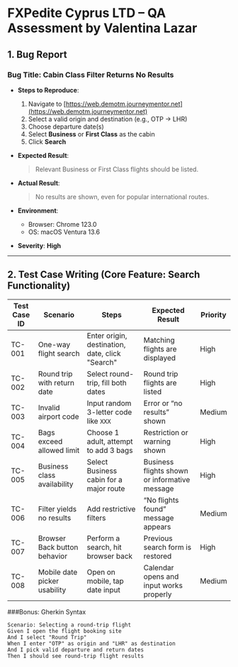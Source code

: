 # FXPedite Cyprus LTD – QA Assessment by Valentina Lazar

## 1. Bug Report

### **Bug Title**: Cabin Class Filter Returns No Results

- **Steps to Reproduce**:
    1. Navigate to [https://web.demotm.journeymentor.net](https://web.demotm.journeymentor.net)
    2. Select a valid origin and destination (e.g., OTP → LHR)
    3. Choose departure date(s)
    4. Select **Business** or **First Class** as the cabin
    5. Click **Search**

- **Expected Result**:
  > Relevant Business or First Class flights should be listed.

- **Actual Result**:
  > No results are shown, even for popular international routes.

- **Environment**:
    - Browser: Chrome 123.0
    - OS: macOS Ventura 13.6

- **Severity**: **High**

---

## 2. Test Case Writing (Core Feature: Search Functionality)

| Test Case ID | Scenario                          | Steps                                                                 | Expected Result                             | Priority |
|--------------|-----------------------------------|-----------------------------------------------------------------------|---------------------------------------------|----------|
| TC-001       | One-way flight search             | Enter origin, destination, date, click "Search"                       | Matching flights are displayed               | High     |
| TC-002       | Round trip with return date       | Select round-trip, fill both dates                                    | Round trip flights are listed                | High     |
| TC-003       | Invalid airport code              | Input random 3-letter code like `XXX`                                 | Error or “no results” shown                  | Medium   |
| TC-004       | Bags exceed allowed limit         | Choose 1 adult, attempt to add 3 bags                                 | Restriction or warning shown                 | High     |
| TC-005       | Business class availability       | Select Business cabin for a major route                               | Business flights shown or informative message| High     |
| TC-006       | Filter yields no results          | Add restrictive filters                                               | “No flights found” message appears           | Medium   |
| TC-007       | Browser Back button behavior      | Perform a search, hit browser back                                    | Previous search form is restored             | High     |
| TC-008       | Mobile date picker usability      | Open on mobile, tap date input                                        | Calendar opens and input works properly      | Medium   |

###Bonus: Gherkin Syntax

```gherkin
Scenario: Selecting a round-trip flight
Given I open the flight booking site
And I select "Round Trip"
When I enter "OTP" as origin and "LHR" as destination
And I pick valid departure and return dates
Then I should see round-trip flight results